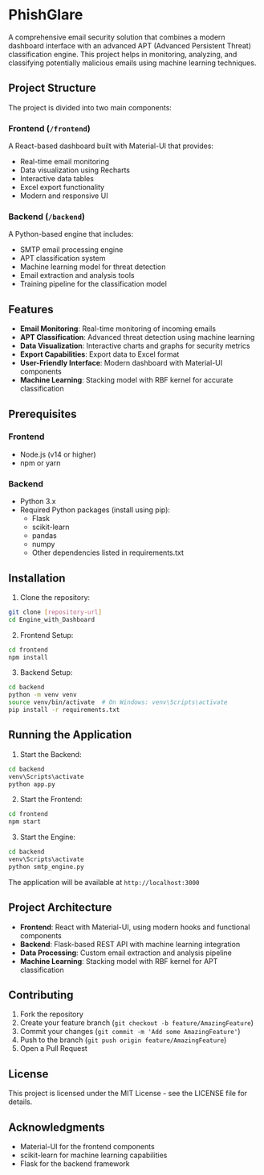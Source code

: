 # PhishGlare

A comprehensive email security solution that combines a modern dashboard interface with an advanced APT (Advanced Persistent Threat) classification engine. This project helps in monitoring, analyzing, and classifying potentially malicious emails using machine learning techniques.

## Project Structure

The project is divided into two main components:

### Frontend (`/frontend`)
A React-based dashboard built with Material-UI that provides:
- Real-time email monitoring
- Data visualization using Recharts
- Interactive data tables
- Excel export functionality
- Modern and responsive UI

### Backend (`/backend`)
A Python-based engine that includes:
- SMTP email processing engine
- APT classification system
- Machine learning model for threat detection
- Email extraction and analysis tools
- Training pipeline for the classification model

## Features

- **Email Monitoring**: Real-time monitoring of incoming emails
- **APT Classification**: Advanced threat detection using machine learning
- **Data Visualization**: Interactive charts and graphs for security metrics
- **Export Capabilities**: Export data to Excel format
- **User-Friendly Interface**: Modern dashboard with Material-UI components
- **Machine Learning**: Stacking model with RBF kernel for accurate classification

## Prerequisites

### Frontend
- Node.js (v14 or higher)
- npm or yarn

### Backend
- Python 3.x
- Required Python packages (install using pip):
  - Flask
  - scikit-learn
  - pandas
  - numpy
  - Other dependencies listed in requirements.txt

## Installation

1. Clone the repository:
```bash
git clone [repository-url]
cd Engine_with_Dashboard
```

2. Frontend Setup:
```bash
cd frontend
npm install
```

3. Backend Setup:
```bash
cd backend
python -m venv venv
source venv/bin/activate  # On Windows: venv\Scripts\activate
pip install -r requirements.txt
```

## Running the Application

1. Start the Backend:
```bash
cd backend
venv\Scripts\activate
python app.py
```

2. Start the Frontend:
```bash
cd frontend
npm start
```
3. Start the Engine:
```bash
cd backend
venv\Scripts\activate
python smtp_engine.py
```

The application will be available at `http://localhost:3000`

## Project Architecture

- **Frontend**: React with Material-UI, using modern hooks and functional components
- **Backend**: Flask-based REST API with machine learning integration
- **Data Processing**: Custom email extraction and analysis pipeline
- **Machine Learning**: Stacking model with RBF kernel for APT classification

## Contributing

1. Fork the repository
2. Create your feature branch (`git checkout -b feature/AmazingFeature`)
3. Commit your changes (`git commit -m 'Add some AmazingFeature'`)
4. Push to the branch (`git push origin feature/AmazingFeature`)
5. Open a Pull Request

## License

This project is licensed under the MIT License - see the LICENSE file for details.

## Acknowledgments

- Material-UI for the frontend components
- scikit-learn for machine learning capabilities
- Flask for the backend framework 
